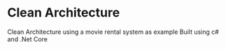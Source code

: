 # Clean Architecture
Clean Architecture using a movie rental system as example
Built using c# and .Net Core
